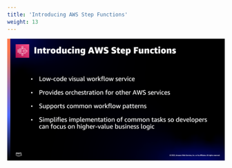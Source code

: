 ```yaml
---
title: 'Introducing AWS Step Functions'
weight: 13
---
```


![Introducing AWS Step Functions](/static/img/intro/intro-introducing.png)
